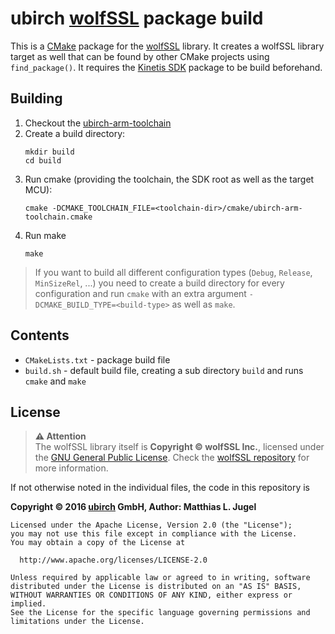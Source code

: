# ubirch [wolfSSL](https://www.wolfssl.com/) package build

This is a [CMake](https://cmake.org) package for the [wolfSSL](https://www.wolfssl.com/) library. It
creates a wolfSSL library target as well that can be found by other CMake projects using `find_package()`.
It requires the [Kinetis SDK](https://gitlab.com/ubirch/ubirch-kinetis-sdk-package) package to be
build beforehand.

## Building

1. Checkout the [ubirch-arm-toolchain](https://gitlab.com/ubirch/ubirch-arm-toolchain)
3. Create a build directory:
    ```
    mkdir build
    cd build
    ```
3. Run cmake (providing the toolchain, the SDK root as well as the target MCU):
    ```
    cmake -DCMAKE_TOOLCHAIN_FILE=<toolchain-dir>/cmake/ubirch-arm-toolchain.cmake
    ```
4. Run make
    ```
    make
    ```

> If you want to build all different configuration types (`Debug`, `Release`, `MinSizeRel`, ...)
> you need to create a build directory for every configuration and run `cmake` with an extra
> argument `-DCMAKE_BUILD_TYPE=<build-type>` as well as `make`.

## Contents

- `CMakeLists.txt` - package build file
- `build.sh` - default build file, creating a sub directory `build` and runs `cmake` and `make`

## License

>  __&#9888; Attention__ <br/>
> The wolfSSL library itself is __Copyright &copy; wolfSSL Inc.__, licensed under the
> [GNU General Public License](https://en.wikipedia.org/wiki/GNU_General_Public_License).
> Check the [wolfSSL repository](https://github.com/wolfSSL/wolfssl) for more information.

If not otherwise noted in the individual files, the code in this repository is

__Copyright &copy; 2016 [ubirch](http://ubirch.com) GmbH, Author: Matthias L. Jugel__

```
Licensed under the Apache License, Version 2.0 (the "License");
you may not use this file except in compliance with the License.
You may obtain a copy of the License at

  http://www.apache.org/licenses/LICENSE-2.0

Unless required by applicable law or agreed to in writing, software
distributed under the License is distributed on an "AS IS" BASIS,
WITHOUT WARRANTIES OR CONDITIONS OF ANY KIND, either express or implied.
See the License for the specific language governing permissions and
limitations under the License.
```





